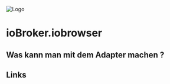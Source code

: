 ![Logo](../admin/wiobrowser.png)
# ioBroker.iobrowser

## Was kann man mit dem Adapter machen ?

## Links
